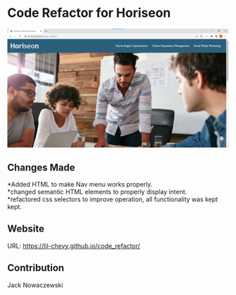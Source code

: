 # Code Refactor for Horiseon
![Horiseon Screenshot](assets/images/horiseon-landing-page.png)
## Changes Made
*Added HTML to make Nav menu works properly.
<br>
*changed semantic HTML elements to properly display intent.
<br>
*refactored css selectors to improve operation, all functionality was kept kept.
<br>
## Website
URL: https://lil-chevy.github.io/code_refactor/
<br>
## Contribution
Jack Nowaczewski
